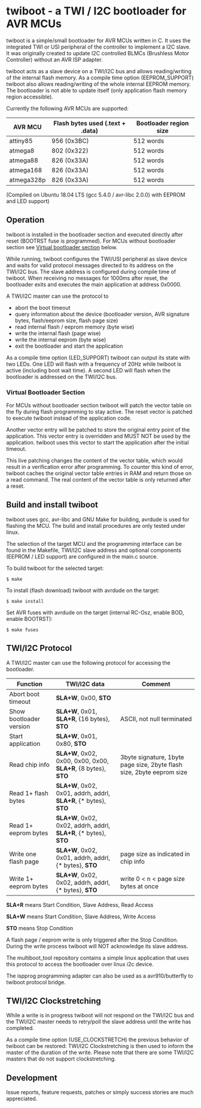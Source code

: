 # twiboot - a TWI / I2C bootloader for AVR MCUs ##
twiboot is a simple/small bootloader for AVR MCUs written in C. It uses the integrated TWI or USI peripheral of the controller to implement a I2C slave.
It was originally created to update I2C controlled BLMCs (Brushless Motor Controller) without an AVR ISP adapter.

twiboot acts as a slave device on a TWI/I2C bus and allows reading/writing of the internal flash memory.
As a compile time option (EEPROM_SUPPORT) twiboot also allows reading/writing of the whole internal EEPROM memory.
The bootloader is not able to update itself (only application flash memory region accessible).

Currently the following AVR MCUs are supported:

AVR MCU | Flash bytes used (.text + .data) | Bootloader region size
--- | --- | ---
attiny85 | 956 (0x3BC) | 512 words
atmega8 | 802 (0x322) | 512 words
atmega88 | 826 (0x33A) | 512 words
atmega168 | 826 (0x33A) | 512 words
atmega328p | 826 (0x33A) | 512 words

(Compiled on Ubuntu 18.04 LTS (gcc 5.4.0 / avr-libc 2.0.0) with EEPROM and LED support)


## Operation ##
twiboot is installed in the bootloader section and executed directly after reset (BOOTRST fuse is programmed).
For MCUs without bootloader section see [Virtual bootloader section](#virtual-bootloader-section) below.

While running, twiboot configures the TWI/USI peripheral as slave device and waits for valid protocol messages
directed to its address on the TWI/I2C bus. The slave address is configured during compile time of twiboot.
When receiving no messages for 1000ms after reset, the bootloader exits and executes the main application at address 0x0000.

A TWI/I2C master can use the protocol to
- abort the boot timeout
- query information about the device (bootloader version, AVR signature bytes, flash/eeprom size, flash page size)
- read internal flash / eeprom memory (byte wise)
- write the internal flash (page wise)
- write the internal eeprom (byte wise)
- exit the bootloader and start the application

As a compile time option (LED_SUPPORT) twiboot can output its state with two LEDs.
One LED will flash with a frequency of 20Hz while twiboot is active (including boot wait time).
A second LED will flash when the bootloader is addressed on the TWI/I2C bus.


### Virtual Bootloader Section ###
For MCUs without bootloader section twiboot will patch the vector table on the fly during flash programming to stay active.
The reset vector is patched to execute twiboot instead of the application code.

Another vector entry will be patched to store the original entry point of the application.
This vector entry is overridden and MUST NOT be used by the application.
twiboot uses this vector to start the application after the initial timeout.

This live patching changes the content of the vector table, which would result in a verification error after programming.
To counter this kind of error, twiboot caches the original vector table entries in RAM and return those on a read command.
The real content of the vector table is only returned after a reset.


## Build and install twiboot ##
twiboot uses gcc, avr-libc and GNU Make for building, avrdude is used for flashing the MCU.
The build and install procedures are only tested under linux.

The selection of the target MCU and the programming interface can be found in the Makefile,
TWI/I2C slave address and optional components (EEPROM / LED support) are configured
in the main.c source.

To build twiboot for the selected target:
``` shell
$ make
```

To install (flash download) twiboot with avrdude on the target:
``` shell
$ make install
```

Set AVR fuses with avrdude on the target (internal RC-Osz, enable BOD, enable BOOTRST):
``` shell
$ make fuses
```


## TWI/I2C Protocol ##
A TWI/I2C master can use the following protocol for accessing the bootloader.

Function | TWI/I2C data | Comment
--- | --- | ---
Abort boot timeout | **SLA+W**, 0x00, **STO** |
Show bootloader version | **SLA+W**, 0x01, **SLA+R**, {16 bytes}, **STO** | ASCII, not null terminated
Start application | **SLA+W**, 0x01, 0x80, **STO** |
Read chip info | **SLA+W**, 0x02, 0x00, 0x00, 0x00, **SLA+R**, {8 bytes}, **STO** | 3byte signature, 1byte page size, 2byte flash size, 2byte eeprom size
Read 1+ flash bytes | **SLA+W**, 0x02, 0x01, addrh, addrl, **SLA+R**, {* bytes}, **STO** |
Read 1+ eeprom bytes | **SLA+W**, 0x02, 0x02, addrh, addrl, **SLA+R**, {* bytes}, **STO** |
Write one flash page | **SLA+W**, 0x02, 0x01, addrh, addrl, {* bytes}, **STO** | page size as indicated in chip info
Write 1+ eeprom bytes | **SLA+W**, 0x02, 0x02, addrh, addrl, {* bytes}, **STO** | write 0 < n < page size bytes at once

**SLA+R** means Start Condition, Slave Address, Read Access

**SLA+W** means Start Condition, Slave Address, Write Access

**STO** means Stop Condition

A flash page / eeprom write is only triggered after the Stop Condition.
During the write process twiboot will NOT acknowledge its slave address.

The multiboot_tool repository contains a simple linux application that uses
this protocol to access the bootloader over linux i2c device.

The ispprog programming adapter can also be used as a avr910/butterfly to twiboot protocol bridge.


## TWI/I2C Clockstretching ##
While a write is in progress twiboot will not respond on the TWI/I2C bus and the
TWI/I2C master needs to retry/poll the slave address until the write has completed.

As a compile time option (USE_CLOCKSTRETCH) the previous behavior of twiboot can be restored:
TWI/I2C Clockstretching is then used to inform the master of the duration of the write.
Please note that there are some TWI/I2C masters that do not support clockstretching.


## Development ##
Issue reports, feature requests, patches or simply success stories are much appreciated.
